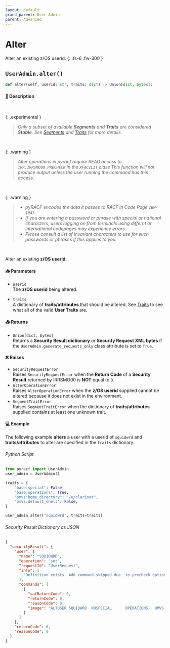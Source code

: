 ```yaml
---
layout: default
grand_parent: User Admin
parent: Advanced
---
```


# Alter

Alter an existing z/OS userid.
{: .fs-6 .fw-300 }

## `UserAdmin.alter()`

```python
def alter(self, userid: str, traits: dict) -> Union[dict, bytes]:
```

#### 📄 Description

&nbsp;

{: .experimental }
> _Only a subset of available **Segments** and **Traits** are considered **Stable**. See [Segments](../segments_traits_operators#segmetns) and [Traits](../segments_traits_operators#traits) for more details._

&nbsp;

{: .warning }
> _Alter operations in pyracf require READ access to `IRR.IRRSMO00.PRECHECK` in the `XFACILIT` class_
> _This function will not produce output unless the user running the command has this access._

&nbsp;

{: .warning }
> * _pyRACF encodes the data it passes to RACF in Code Page `IBM-1047`._
> * _If you are entering a password or phrase with special or national characters, users logging on from terminals using differnt or international codepages may experience errors._
> * _Please consult a list of invariant characters to use for such passwords or phrases if this applies to you._


&nbsp;

Alter an existing **z/OS userid**.

#### 📥 Parameters
* `userid`<br>
  The **z/OS userid** being altered.

* `traits`<br>
  A dictionary of **traits/attributes** that should be altered. See [Traits](../segments_traits_operators#traits) to see what all of the valid **User Traits** are.

#### 📤 Returns
* `Union[dict, bytes]`<br>
  Returns a **Security Result dictionary** or **Security Request XML bytes** if the `UserAdmin.generate_requests_only` class attribute is set to `True`.

#### ❌ Raises
* `SecurityRequestError`<br>
  Raises `SecurityRequestError` when the **Return Code** of a **Security Result** returned by IRRSMO00 is **NOT** equal to `0`.
* `AlterOperationError`<br>
  Raises `AlterOperationError` when the **z/OS userid** supplied cannot be altered because it does not exist in the environment.
* `SegmentTraitError`<br>
  Raises `SegmentTraitError` when the dictionary of **traits/attributes** supplied contains at least one unknown trait.

#### 💻 Example

The following example **alters** a user with a userid of `squidwrd` and **traits/attributes** to alter are specified in the `traits` dictionary.


###### Python Script

```python
from pyracf import UserAdmin
user_admin = UserAdmin()

traits = {
    "base:special": False,
    "base:operations": True,
    "omvs:home_directory": "/u/clarinet",
    "omvs:default_shell": False,
}

user_admin.alter("squidwrd", traits=traits)
```

###### Security Result Dictionary as JSON
```json
{
  "securityResult": {
    "user": {
      "name": "SQUIDWRD",
      "operation": "set",
      "requestId": "UserRequest",
      "info": [
        "Definition exists. Add command skipped due  to precheck option"
      ],
      "commands": [
        {
          "safReturnCode": 0,
          "returnCode": 0,
          "reasonCode": 0,
          "image": "ALTUSER SQUIDWRD  NOSPECIAL      OPERATIONS   OMVS     (HOME        ('/u/clarinet') NOPROGRAM     )"
        }
      ]
    },
    "returnCode": 0,
    "reasonCode": 0
  }
}
```